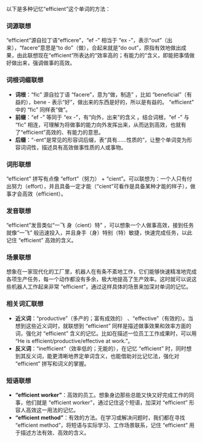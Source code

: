 以下是多种记忆“efficient”这个单词的方法：

### 词源联想
“efficient”源自拉丁语“efficere”，“ef -” 相当于 “ex -”，表示“out”（出来），“facere”意思是“to do”（做），合起来就是“do out”，原指有效地做出成果，由此联想现在“efficient”所表达的“效率高的；有能力的”含义，即能把事情做好做出来，强调做事的高效。

### 词根词缀联想
 - **词根**：“fic” 源自拉丁语 “facere”，意为“做，制造” ，比如 “beneficial”（有益的），bene - 表示“好”，做出来的东西是好的，所以是有益的。 “efficient” 中的 “fic” 同样表“做”。
 - **前缀**：“ef -” 等同于 “ex -”，有“向外，出来”的含义 。结合词根，“ef -” 与 “fic” 相连，可理解为将做事的能力向外发挥出来，从而达到高效，也就有了“efficient”高效的、有能力的意思。
 - **后缀**：“-ent”是常见的形容词后缀，表“具有……性质的”，让整个单词变为形容词词性，描述具有高效做事性质的人或事物。

### 词形联想
“efficient” 拼写有点像 “effort”（努力） + “cient”。可以联想为：一个人只有付出努力（effort），并且具备一定才能（“cient”可看作是具备某种才能的样子），做事才会高效（efficient）。

### 发音联想
“efficient”发音类似“一飞 身（cient）特” ，可以想象一个人做事高效，接到任务就像“一飞” 般迅速投入，并且身手（身）特别（特）敏捷，快速完成任务，以此记住 “efficient” 高效的含义。

### 场景联想
想象在一家现代化的工厂里，机器人在有条不紊地工作，它们能够快速精准地完成各项生产任务，每一个动作都没有多余，极大地提高了生产效率。这时就可以说这些机器人工作起来非常 “efficient”，通过这样具体的场景来加深对单词的记忆。

### 相关词汇联想
 - **近义词**：“productive”（多产的；富有成效的） 、“effective”（有效的）。当想到这些近义词时，就联想到 “efficient” 同样是描述做事效果和效率方面的词，强化对 “efficient” 含义的记忆。比如在描述一位员工工作成果时，可以用 “He is efficient/productive/effective at work.”。
 - **反义词**：“inefficient”（效率低的；无能的），在记忆 “efficient” 时，同时想到其反义词，能更清晰地界定单词含义，也能借助对比记忆法，强化对 “efficient” 拼写和词义的掌握。

### 短语联想
 - **“efficient worker”**：高效的员工。想象身边那些总能又快又好完成工作的同事，他们就是 “efficient worker”，通过记住这个短语，加深对 “efficient” 形容人高效这一用法的记忆。
 - **“efficient method”**：有效的方法。在学习或解决问题时，我们都在寻找 “efficient method”，将短语与实际学习、工作场景联系，记住 “efficient” 用于描述方法有效、高效的含义。 